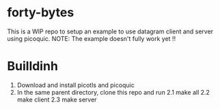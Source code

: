# forty-bytes

This is a WIP repo to setup an example to use datagram client and server using picoquic.
NOTE: The example doesn't fully work yet !!

# Builldinh
1. Download and install picotls and picoquic 
2. In the same parent directory, clone this repo and run 
    2.1 make all
    2.2 make client
    2.3 make server
    
    
    
